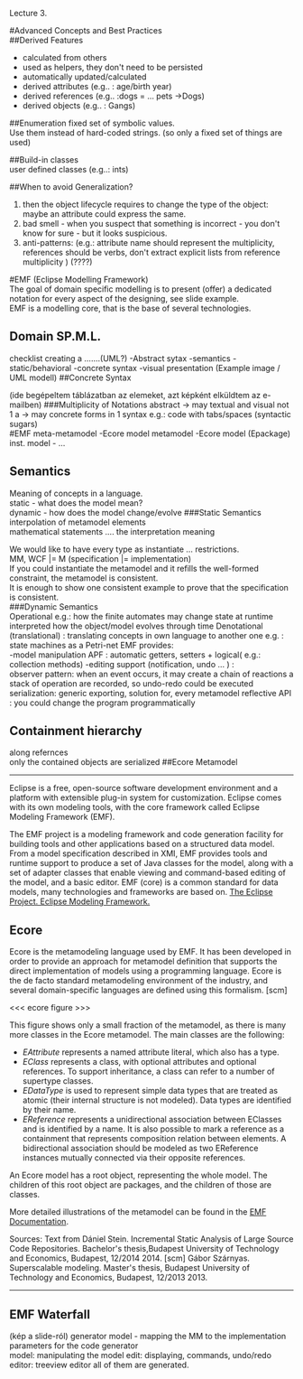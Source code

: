 Lecture 3. 

#Advanced Concepts and Best Practices  
##Derived Features  

 - calculated from others
 - used as helpers, they don't need to be persisted
 - automatically updated/calculated
 - derived attributes (e.g.. : age/birth year)
 - derived references (e.g.. :dogs = ... pets ->Dogs)
 - derived objects (e.g.. : Gangs)

 
##Enumeration 
fixed set of symbolic values.  
Use them instead of hard-coded strings. (so only a fixed set of things are used)  

##Build-in classes  
user defined classes (e.g..: ints)  

##When to avoid Generalization?  

 1. then the object lifecycle requires to change the type of the object: maybe an attribute could express the same.
 2. bad smell - when  you suspect that something is incorrect - you
    don't know for sure - but it looks suspicious.
 3. anti-patterns:  (e.g.: attribute name should represent the multiplicity, references should be verbs,  don't extract explicit lists from reference multiplicity ) (????)

#EMF (Eclipse Modelling Framework)  
The goal of domain specific modelling is to present (offer) a dedicated notation for every aspect of the designing, see slide example.  
EMF is a modelling core, that is the base of several technologies.  

## Domain SP.M.L. 
checklist creating a …....(UML?) 
-Abstract sytax 
-semantics -static/behavioral 
-concrete syntax -visual presentation 
(Example image / UML modell) 
##Concrete Syntax

 (ide begépeltem táblázatban az elemeket, azt képként elküldtem az e-mailben) 
###Multiplicity of Notations 
abstract -> may textual and visual not 
1 a -> may concrete forms in 1 syntax 
e.g.: code with tabs/spaces (syntactic sugars)  
#EMF 
meta-metamodel -Ecore model 
metamodel -Ecore model (Epackage)  
inst. model - … 
## Semantics 
Meaning of concepts in a language.  
static - what does the model mean?  
dynamic - how does the model change/evolve 
###Static Semantics 
interpolation of metamodel elements  
mathematical statements …. the interpretation 
meaning 
 
We would like to have every type as instantiate … restrictions.  
MM, WCF |= M  (specification |= implementation)  
If you could instantiate the metamodel and it refills the well-formed constraint, the metamodel is consistent.  
It is enough to show one consistent example to prove that the specification is consistent.  
###Dynamic Semantics  
Operational e.g.: how the finite automates may change state at runtime 
interpreted 
how the object/model evolves through time 
Denotational (translational) : translating concepts in own language to another one 
e.g. : state machines as a Petri-net 
EMF provides:  
-model manipulation APF : automatic getters, setters + logical( e.g.: collection methods) 
-editing support (notification, undo … ) :  
observer pattern: when an event occurs, it may create a chain of reactions 
a stack of operation are recorded, so undo-redo could be executed 
serialization: generic exporting, solution for, every metamodel 
reflective API : you could change the program programmatically  
## Containment hierarchy 
along refernces  
only the contained objects are serialized 
##Ecore Metamodel 

-----

Eclipse is a free, open-source software development environment and a platform
with extensible plug-in system for customization. Eclipse comes with its own modeling tools, with the core framework called Eclipse Modeling Framework (EMF). 

The EMF project is a modeling framework and code generation facility for building tools and other applications based on a structured data model. From a model specification described in XMI, EMF provides tools and runtime support to produce a set of Java classes for the model, along with a set of adapter classes that enable viewing and command-based editing of the model, and a basic editor. EMF (core) is a common standard for data models, many technologies and frameworks are based on. [The Eclipse Project. Eclipse Modeling Framework.](http://www.eclipse.org/emf)


## Ecore

Ecore is the metamodeling language used by EMF. It has been developed in order
to provide an approach for metamodel definition that supports the direct
implementation of models using a programming language. Ecore is the de facto
standard metamodeling environment of the industry, and several domain-specific
languages are defined using this formalism. [scm]

<<< ecore figure >>>

This figure shows only a small fraction of the metamodel, as there is many more classes in the Ecore metamodel. The main classes are the following:

* *EAttribute* represents a named attribute literal, which also has a type.
* *EClass* represents a class, with optional attributes and optional references. To support inheritance, a class can refer to a number of supertype classes.
* *EDataType* is used to represent simple data types that are treated as atomic (their internal structure is not modeled). Data types are identified by their name.
* *EReference* represents a unidirectional association between EClasses and is identified by a name. It is also possible to mark a reference as a containment that represents composition relation between elements. A bidirectional association should be modeled as two EReference instances mutually connected via their opposite references.


An Ecore model has a root object, representing the whole model. The children of this root object are packages, and the children of those are classes.

More detailed illustrations of the metamodel can be found in the [EMF Documentation](http://download.eclipse.org/modeling/emf/emf/javadoc/2.9.0/org/eclipse/emf/ecore/package-summary.html#details).

Sources:
Text from Dániel Stein. Incremental Static Analysis of Large Source Code Repositories. Bachelor's thesis,Budapest University of Technology and Economics, Budapest, 12/2014 2014. 
[scm] Gábor Szárnyas. Superscalable modeling. Master's thesis, Budapest University of Technology and Economics, Budapest, 12/2013 2013.

-----

## EMF Waterfall 
(kép a slide-ról) 
generator model - mapping the MM to the implementation parameters for the code generator  
model: manipulating the model 
edit: displaying, commands, undo/redo  
editor: treeview editor 
all of them are generated.  